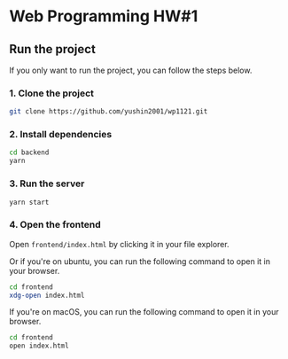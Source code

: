 # Web Programming HW#1

## Run the project
If you only want to run the project, you can follow the steps below.

### 1. Clone the project

```bash
git clone https://github.com/yushin2001/wp1121.git
```


### 2. Install dependencies

```bash
cd backend
yarn
```

### 3. Run the server

```bash
yarn start
```

### 4. Open the frontend

Open `frontend/index.html` by clicking it in your file explorer.

Or if you're on ubuntu, you can run the following command to open it in your browser.

```bash
cd frontend
xdg-open index.html
```

If you're on macOS, you can run the following command to open it in your browser.

```bash
cd frontend
open index.html
```